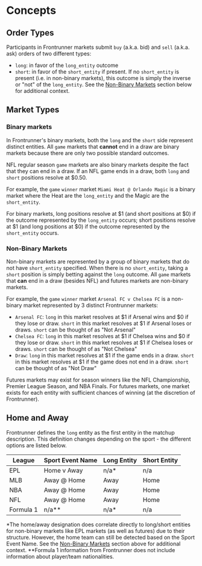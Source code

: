 # Concepts

## Order Types
Participants in Frontrunner markets submit `buy` (a.k.a. bid) and `sell` (a.k.a. ask) 
orders of two different types:

* `long`: in favor of the `long_entity` outcome
* `short`: in favor of the `short_entity` if present. If no `short_entity` is present (i.e. in non-binary markets), this outcome is simply the inverse or "not" of the `long_entity`. See the [Non-Binary Markets](#non-binary-markets) section below for additional context.

## Market Types

### Binary markets
In Frontrunner's binary markets, both the `long` and the `short`
side represent distinct entities. All `game` markets that **cannot** end in a draw 
are binary markets because there are only two possible standard outcomes.

<aside class="notice">
NFL regular season <code>game</code> markets are also binary markets despite the fact that they can end in a draw.  
If an NFL game ends in a draw, both <code>long</code> and <code>short</code> positions resolve at $0.50.
</aside>

For example, the `game` `winner` market `Miami Heat @ Orlando Magic` is a binary market where the Heat are 
the `long_entity` and the Magic are the `short_entity`.

For binary markets, long positions resolve at $1 (and short positions at $0) if the
outcome represented by the `long_entity` occurs; short positions resolve at $1 (and long positions at $0) 
if the outcome represented by the `short_entity` occurs.

### Non-Binary Markets
Non-binary markets are represented by a group of binary markets that do not have `short_entity` 
specified. When there is no `short_entity`, taking a `short` position is simply betting against the 
`long` outcome. All `game` markets that **can** end in a draw (besides NFL) and futures markets are non-binary markets.

For example, the `game` `winner` market `Arsenal FC v Chelsea FC` is a non-binary market 
represented by 3 distinct Frontrunner markets:

* `Arsenal FC`: `long` in this market resolves at $1 if Arsenal wins and $0 if they lose or draw.
`short` in this market resolves at $1 if Arsenal loses or draws. `short` can be thought of as "Not Arsenal"
* `Chelsea FC`: `long` in this market resolves at $1 if Chelsea wins and $0 if they lose or draw.
`short` in this market resolves at $1 if Chelsea loses or draws. `short` can be thought of as "Not Chelsea"
* `Draw`: `long` in this market resolves at $1 if the game ends in a draw.
`short` in this market resolves at $1 if the game does not end in a draw. `short` can be thought of as "Not Draw"

Futures markets may exist for season winners like the NFL Championship, Premier League Season, and NBA Finals.
For futures markets, one market exists for each entity with sufficient chances of winning (at the discretion of Frontrunner).

## Home and Away
Frontrunner defines the `long` entity as the first entity in the matchup description.
This definition changes depending on the sport - the different options are listed below.

| League    | Sport Event Name | Long Entity | Short Entity |
|-----------|------------------|-------------|--------------|
| EPL       | Home v Away      | n/a*        | n/a          |
| MLB       | Away @ Home      | Away        | Home         |
| NBA       | Away @ Home      | Away        | Home         |
| NFL       | Away @ Home      | Away        | Home         |
| Formula 1 | n/a**            | n/a*        | n/a          |
*The home/away designation does correlate directly to long/short entities for non-binary markets like EPL markets 
(as well as futures) due to their structure. However, the home team can still be detected based on the Sport Event Name.
See the [Non-Binary Markets](#non-binary-markets) section above for additional context.
**Formula 1 information from Frontrunner does not include information about player/team nationalities.
